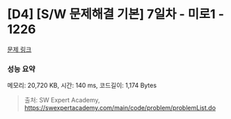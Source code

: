# [D4] [S/W 문제해결 기본] 7일차 - 미로1 - 1226 

[문제 링크](https://swexpertacademy.com/main/code/problem/problemDetail.do?contestProbId=AV14vXUqAGMCFAYD) 

### 성능 요약

메모리: 20,720 KB, 시간: 140 ms, 코드길이: 1,174 Bytes



> 출처: SW Expert Academy, https://swexpertacademy.com/main/code/problem/problemList.do